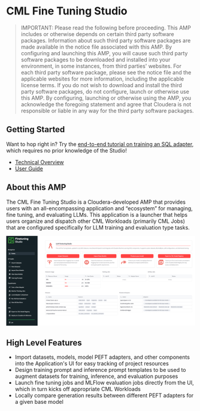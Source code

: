 # CML Fine Tuning Studio

> IMPORTANT: Please read the following before proceeding. This AMP includes or otherwise depends on certain third party software packages. Information about such third party software packages are made available in the notice file associated with this AMP. By configuring and launching this AMP, you will cause such third party software packages to be downloaded and installed into your environment, in some instances, from third parties' websites. For each third party software package, please see the notice file and the applicable websites for more information, including the applicable license terms. If you do not wish to download and install the third party software packages, do not configure, launch or otherwise use this AMP. By configuring, launching or otherwise using the AMP, you acknowledge the foregoing statement and agree that Cloudera is not responsible or liable in any way for the third party software packages.

## Getting Started

Want to hop right in? Try the [end-to-end tutorial on training an SQL adapter](docs/tutorials/train_an_sql_peft_adapter.md), which requires no prior knowledge of the Studio!

* [Technical Overview](docs/techinical_overview.md)
* [User Guide](docs/user_guide.md)

## About this AMP

The CML Fine Tuning Studio is a Cloudera-developed AMP that provides users with an all-encompassing application and “ecosystem” for managing, fine tuning, and evaluating LLMs. This application is a launcher that helps users organize and dispatch other CML Workloads (primarily CML Jobs) that are configured specifically for LLM training and evaluation type tasks.

![Fine Tuning Studio Homepage](resources/images/fts_home.png)

## High Level Features

* Import datasets, models, model PEFT adapters, and other components into the Application's UI for easy tracking of project resources
* Design training prompt and inference prompt templates to be used to augment datasets for training, inference, and evaluation purposes
* Launch fine tuning jobs and MLFlow evaluation jobs directly from the UI, which in turn kicks off appropriate CML Workloads
* Locally compare generation results between different PEFT adapters for a given base model

